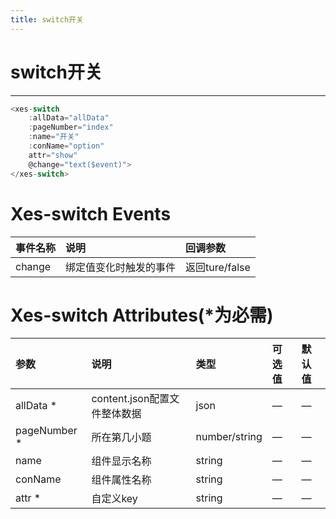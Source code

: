 ```yaml
---
title: switch开关
---
```

# switch开关
---
<xes-switch></xes-switch>

```js
<xes-switch 
    :allData="allData" 
    :pageNumber="index" 
    :name="开关" 
    :conName="option"
    attr="show"
    @change="text($event)">
</xes-switch>
```
# Xes-switch Events
事件名称|说明|回调参数
:--|:--|:--
change|绑定值变化时触发的事件|返回ture/false

# Xes-switch Attributes(*为必需)
参数        |说明                         |类型            |可选值|默认值
:---------  |:-------------------------- |:--             |:--  |:--
allData *    |content.json配置⽂件整体数据 |json            |—     |—
pageNumber *  |所在第几⼩题                 |number/string   |—	    |—
name        |组件显示名称                 |string          |—	    |—
conName     |组件属性名称                 |string          |—	    |—	
attr *       |自定义key                   |string          |—       |—
